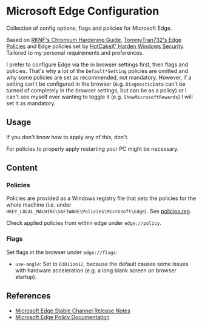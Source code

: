 # Microsoft Edge Configuration

Collection of config options, flags and policies for Microsoft Edge.

Based on [RKNF's Chromium Hardening Guide](https://github.com/RKNF404/chromium-hardening-guide), [TommyTran732's Edge Policies](https://github.com/TommyTran732/Microsoft-Edge-Policies)
and Edge policies set by [HotCakeX' Harden Windows Security](https://github.com/HotCakeX/Harden-Windows-Security).
Tailored to my personal requirements and preferences.

I prefer to configure Edge via the in browser settings first, then flags and policies. That's why a lot of the `Default*Setting` policies are omitted and why some policies are set as recommended, not mandatory.
However, if a setting can't be configured in the browser (e.g. `DiagnosticData` can't be turned of completely in the browser settings, but can be as a policy)
or I can't see myself ever wanting to toggle it (e.g. `ShowMicrosoftRewards`) I will set it as mandatory.

## Usage

If you don't know how to apply any of this, don't.

For policies to properly apply restarting your PC might be necessary.

## Content

### Policies

Policies are provided as a Windows registry file that sets the policies for the whole machine (i.e. under `HKEY_LOCAL_MACHINE\SOFTWARE\Policies\Microsoft\Edge`).
See [policies.reg](./policies.reg).

Check applied policies from within edge under `edge://policy`.

### Flags

Set flags in the browser under `edge://flags`:
- `use-angle`: Set to `D3D11on12`, because the default causes some issues with hardware acceleration (e.g. a long blank screen on browser startup).

## References

- [Microsoft Edge Stable Channel Release Notes](https://learn.microsoft.com/en-us/deployedge/microsoft-edge-relnote-stable-channel)
- [Microsoft Edge Policy Documentation](https://learn.microsoft.com/deployedge/microsoft-edge-policies)
